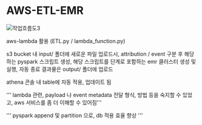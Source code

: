 # AWS-ETL-EMR
![작업흐름도3](https://user-images.githubusercontent.com/86030068/155476511-c59fe2fe-0846-4205-be0f-52e8a0e39ba6.jpg)

aws-lambda 활용
(ETL.py / lambda_function.py)

s3 bucket 내 input/ 폴더에 새로운 파일 업로드시,
attribution / event 구분 후 해당하는 pyspark 스크립트 생성,
해당 스크립트를 단계로 포함하는 emr 클러스터 생성 및 실행, 자동 종료
결과물은 output/ 폴더에 업로드

athena 콘솔 내 table에 자동 적용, 업데이트 됨


''' lambda 관련, payload 나 event metadata 전달 형식, 방법 등을 숙지할 수 있었고, aws 서비스를 좀 더 이해할 수 있어짐'''

''' pyspark append 및 partition 으로, db 적용 효율 향상 '''
